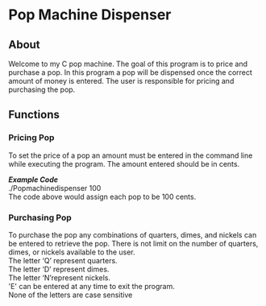 # Pop Machine Dispenser

## About 
Welcome to my C pop machine. The goal of this program is to price and purchase a pop. In this program a pop will be dispensed once the correct amount of money is entered. The user is responsible for pricing and purchasing the pop.

## Functions

### Pricing Pop
To set the price of a pop an amount must be entered in the command line while executing the program. The amount entered should be in cents.

***Example Code***  
./Popmachinedispenser 100   
The code above would assign each pop to be 100 cents. 


### Purchasing Pop
To purchase the pop any combinations of quarters, dimes, and nickels can be entered to retrieve the pop. There is not limit on the number of quarters, dimes, or nickels available to the user.  
The letter ‘Q’ represent quarters.    
The letter ‘D’ represent dimes.     
The letter ‘N’represent nickels.     
'E' can be entered at any time to exit the program.  
None of the letters are case sensitive  




